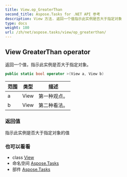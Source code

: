 ```yaml
---
title: View.op_GreaterThan
second_title: Aspose.Tasks for .NET API 参考
description: View 方法. 返回一个值指示此实例是否大于指定对象
type: docs
weight: 180
url: /zh/net/aspose.tasks/view/op_greaterthan/
---
```

## View GreaterThan operator

返回一个值，指示此实例是否大于指定对象。

```csharp
public static bool operator >(View a, View b)
```

| 范围 | 类型 | 描述 |
| --- | --- | --- |
| a | View | 第一种观点。 |
| b | View | 第二种看法。 |

### 返回值

指示此实例是否大于指定对象的值

### 也可以看看

* class [View](../)
* 命名空间 [Aspose.Tasks](../../view/)
* 部件 [Aspose.Tasks](../../../)


